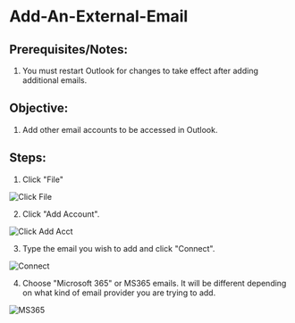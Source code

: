 
# Add-An-External-Email


## Prerequisites/Notes:

1. You must restart Outlook for changes to take effect after adding additional emails.


## Objective:

1. Add other email accounts to be accessed in Outlook.


## Steps:

1. Click "File"

![Click File](https://github.com/XXLMandalorian013/Docs-Sofware-SAS-Public/blob/main/Software/Outlook%20(Desktop)/Add-An-External-Email/images/Click%20File.png)

2. Click "Add Account".

![Click Add Acct](https://github.com/XXLMandalorian013/Docs-Sofware-SAS-Public/blob/main/Software/Outlook%20(Desktop)/Add-An-External-Email/images/Click%20Add%20Acct.png)

3. Type the email you wish to add and click "Connect".

![Connect](https://github.com/XXLMandalorian013/Docs-Sofware-SAS-Public/blob/main/Software/Outlook%20(Desktop)/Add-An-External-Email/images/Connect.png)

4. Choose "Microsoft 365" or MS365 emails. It will be different depending on what kind of email provider you are trying to add.

![MS365](https://github.com/XXLMandalorian013/Docs-Sofware-SAS-Public/blob/main/Software/Outlook%20(Desktop)/Add-An-External-Email/images/MS365.png)

